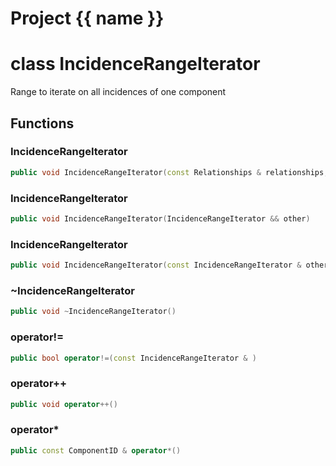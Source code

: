 <script setup>
import {useRoute} from 'vitepress'
const {path} = useRoute()
const tokens = path.split('/')
const words = tokens[2].split('-');
for (let i = 0; i < words.length; i++) {
    words[i] = words[i].charAt(0).toUpperCase() + words[i].slice(1);
    words[i] = words[i].replace('geode', 'Geode')
}
const name = words.join('-');
</script>
# Project {{ name }}

# class IncidenceRangeIterator


 Range to iterate on all incidences of one component



## Functions

### IncidenceRangeIterator

```cpp
public void IncidenceRangeIterator(const Relationships & relationships, const uuid & component_id)
```


### IncidenceRangeIterator

```cpp
public void IncidenceRangeIterator(IncidenceRangeIterator && other)
```


### IncidenceRangeIterator

```cpp
public void IncidenceRangeIterator(const IncidenceRangeIterator & other)
```


### ~IncidenceRangeIterator

```cpp
public void ~IncidenceRangeIterator()
```


### operator!=

```cpp
public bool operator!=(const IncidenceRangeIterator & )
```


### operator++

```cpp
public void operator++()
```


### operator*

```cpp
public const ComponentID & operator*()
```




